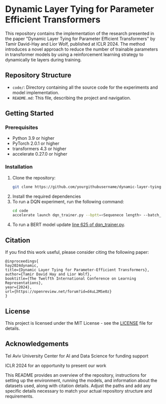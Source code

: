 # Dynamic Layer Tying for Parameter Efficient Transformers

This repository contains the implementation of the research presented in the paper "Dynamic Layer Tying for Parameter Efficient Transformers" by Tamir David-Hay and Lior Wolf, published at ICLR 2024. The method introduces a novel approach to reduce the number of trainable parameters in transformer models by using a reinforcement learning strategy to dynamically tie layers during training.

## Repository Structure

- `code/`: Directory containing all the source code for the experiments and model implementation.
- `README.md`: This file, describing the project and navigation.

## Getting Started

### Prerequisites

- Python 3.9 or higher
- PyTorch 2.0.1 or higher
- transformers 4.3 or higher
- accelerate 0.27.0 or higher


### Installation

1. Clone the repository:
   ```bash
   git clone https://github.com/yourgithubusername/dynamic-layer-tying.git
    ```
2. Install the required dependencies
3. To run a DQN experiment, run the following command:
   ```bash
   cd code
   accelerate launch dqn_trainer.py --bptt=<Sequenece length> --batch_size=<Training batch size> --eval_batch_size=<Evaluation batch size> --dataset=<Dataset name> --nlayers=<Number of decoder layers> --lr=<Learning rate> --emsize=<Embedding size> --nhead=<Number of attention heads per decoder block> --exp=<Experiment name> --epochs=<Number of training epochs>
   ```
4. To run a BERT model update [line 625 of dqn_trainer.py](code/dqn_trainer.py#L625).


## Citation

If you find this work useful, please consider citing the following paper:

```
@inproceedings{
hay2024dynamic,
title={Dynamic Layer Tying for Parameter-Efficient Transformers},
author={Tamir David Hay and Lior Wolf},
booktitle={The Twelfth International Conference on Learning Representations},
year={2024},
url={https://openreview.net/forum?id=d4uL2MSe0z}
}
```
## License

This project is licensed under the MIT License - see the [LICENSE](LICENSE) file for details.
## Acknowledgements

Tel Aviv University Center for AI and Data Science for funding support

ICLR 2024 for an opportunity to present our work


This README provides an overview of the repository, instructions for setting up the environment, running the models, and information about the datasets used, along with citation details. Adjust the paths and add any specific details necessary to match your actual repository structure and requirements.